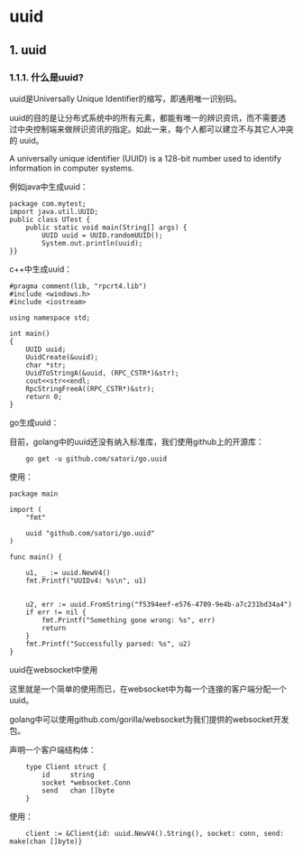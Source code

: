 # uuid

## 1. uuid <a id="uuid"></a>

### 1.1.1. 什么是uuid? <a id="&#x4EC0;&#x4E48;&#x662F;uuid"></a>

uuid是Universally Unique Identifier的缩写，即通用唯一识别码。

uuid的目的是让分布式系统中的所有元素，都能有唯一的辨识资讯，而不需要透过中央控制端来做辨识资讯的指定。如此一来，每个人都可以建立不与其它人冲突的 uuid。

A universally unique identifier \(UUID\) is a 128-bit number used to identify information in computer systems.

例如java中生成uuid：

```text
package com.mytest;
import java.util.UUID;
public class UTest {
    public static void main(String[] args) {
        UUID uuid = UUID.randomUUID();
        System.out.println(uuid);
}}
```

c++中生成uuid：

```text
#pragma comment(lib, "rpcrt4.lib")
#include <windows.h>
#include <iostream>

using namespace std;

int main()
{
    UUID uuid;
    UuidCreate(&uuid);
    char *str;
    UuidToStringA(&uuid, (RPC_CSTR*)&str);
    cout<<str<<endl;
    RpcStringFreeA((RPC_CSTR*)&str);
    return 0;
}
```

go生成uuid：

目前，golang中的uuid还没有纳入标准库，我们使用github上的开源库：

```text
    go get -u github.com/satori/go.uuid
```

使用：

```text
package main

import (
    "fmt"

    uuid "github.com/satori/go.uuid"
)

func main() {
    
    u1, _ := uuid.NewV4()
    fmt.Printf("UUIDv4: %s\n", u1)

    
    u2, err := uuid.FromString("f5394eef-e576-4709-9e4b-a7c231bd34a4")
    if err != nil {
        fmt.Printf("Something gone wrong: %s", err)
        return
    }
    fmt.Printf("Successfully parsed: %s", u2)
}
```

uuid在websocket中使用

这里就是一个简单的使用而已，在websocket中为每一个连接的客户端分配一个uuid。

golang中可以使用github.com/gorilla/websocket为我们提供的websocket开发包。

声明一个客户端结构体：

```text
    type Client struct {
        id     string
        socket *websocket.Conn
        send   chan []byte
    }
```

使用：

```text
    client := &Client{id: uuid.NewV4().String(), socket: conn, send: make(chan []byte)}
```

